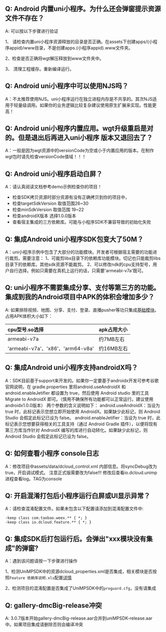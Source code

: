 ## Q: Android 内置uni小程序。为什么还会弹窗提示资源文件不存在？

A: 可以按以下步骤进行验证

1、 请检查内置uni小程序资源释放的目录是否正确。在assets下创建apps/(小程序appid)/www目录，不是创建apps.(小程序appid).www文件夹。

2、检查是否正确将wgt解压释放到www文件夹中。

3、 清理工程缓存。重新编译运行。

## Q: Android uni小程序中可以使用NJS吗？

A：不太推荐使用NJS。uni小程序运行在独立进程内存是不共享的。其次NJS适用于轻量级调用。如果你的业务逻辑比较复杂建议使用原生扩展来实现。性能更高！

## Q: Android uni小程序内置应用。wgt升级重启是对的。但是退出后再进入uni小程序 版本又退回去了？

A：一般是因为wgt资源中的versionCode为空或小于内置应用的版本。在制作wgt包时请先检查versionCode值域！！！

## Q: Android uni小程序启动白屏？

A：请认真阅读文档参考demo示例检查你的项目！
 - 检查SDK拷贝资源时部分资源有没有正确拷贝到你的项目中，
 - 检查targetSdkVersion  取值范围26~30
 - 检查minSdkVersion  取值范围 19~22
 - 检查androidX版本 选择1.0.0版本
 - 查看宿主集成的三方依赖库。可能与小程序SDK不兼容导致的初始化失败

## Q: 集成Android uni小程序SDK包变大了50M？

A：uni小程序示例中包含了大部分的功能模块。开发者可根据宿主需要的功能进行裁剪。需要注意：
1、可裁剪libs目录下的依赖库功能模块。切记也只能裁剪libs目录下的依赖库。其他sdk资源不能裁剪。
2、可以修改ndk的cpu支持型号，用户自行选择。例如只需要在真机上运行的话，只需要'armeabi-v7a'既可。

## Q: uni小程序不需要集成分享、支付等第三方的功能。集成到我的Android项目中APK的体积会增加多少？
A: 如果排除视频、地图、分享、支付、登录、直播pusher等功只集成[基础模块](UniMPDocs/UseSdk/android?id=unimpsdksdklibs-%E4%BE%9D%E8%B5%96%E5%BA%93%E8%AF%B4%E6%98%8E)。占用APK体积大小如下：

  |cpu型号.so选择|apk占用大小   
  |:---|:---
  |armeabi-v7a|约7MB左右
  |'armeabi-v7a'、'x86'、'arm64-v8a'|约16MB左右

## Q: 集成Android uni小程序支持androidX吗？

A：SDK目前基于support来开发的。如果你一定要基于androidx开发可参考谷歌官网说明，在 gradle.properties 里将android.useAndroidX 和 android.enableJetifier 都设置为 true，然后使用 Android studio 里的工具 Migrate to AndroidX 即可。（慎用不确保所有功能都可以正常运行。建议使用androidx1.0.0版本）
两个参数的含义说明如下：
android.useAndroidX：当设为 true 时，此标记表示您想立即开始使用 AndroidX。如果缺少此标记，则 Android Studio 会假定此标记已设为 false。
android.enableJetifier：当设为 true 时，此标记表示您想要获得相关的工具支持（通过 Android Gradle 插件），以便将现有第三方库当作针对 AndroidX 编写的库进行自动转化。如果缺少此标记，则 Android Studio 会假定此标记已设为 false。

## Q: 如何查看小程序 console日志

A：修改项目中assets/data/dcloud_control.xml 内部信息。将syncDebug改为true，开启调试模式。 注意正式版需要改为false!!!  修改后查看io.dcloud.unimp进程查看log。TAG为console

## Q: 开启混淆打包后小程序运行白屏或UI显示异常？

A：请检查混淆配置文件。如果未包含以下配置请添加到混淆配置文件中:

```
-keep class com.taobao.weex.** { *; }
-keep class io.dcloud.feature.** { *; }
```

## Q: 集成SDK后打包运行后。会弹出"xxx模块没有集成"的弹窗?

A：遇到该问题请按一下步骤进行操作

1、检测UniMPSDK中的资源dcloud_properties.xml是否集成，相关模块是否按照`Feature 依赖库说明.xls`配置[详情](UniMPDocs/UseModule/android/android)

2、检测项目的混淆配置是否集成了UniMPSDK中的`proguard.cfg`，没有请集成

## Q: gallery-dmcBig-release冲突

A: 3.0.7版本开始gallery-dmcBig-release.aar合并到uniMPSDK-release.aar中。如果项目集成请删除否则会编译冲突